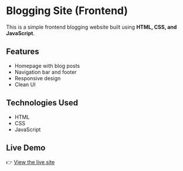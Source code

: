 # Blogging Site (Frontend)

This is a simple frontend blogging website built using **HTML, CSS, and JavaScript**.

## Features
- Homepage with blog posts
- Navigation bar and footer
- Responsive design
- Clean UI

## Technologies Used
- HTML
- CSS
- JavaScript

## Live Demo
👉 [View the live site](https://asharib-rgb.github.io/blogging-site/)


